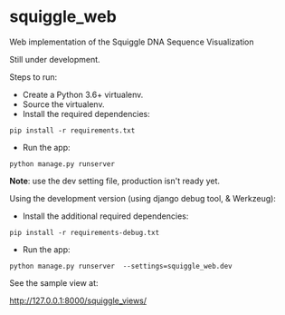 # squiggle_web
Web implementation of the Squiggle DNA Sequence Visualization

Still under development.

Steps to run:

* Create a Python 3.6+ virtualenv.
* Source the virtualenv.
* Install the required dependencies:

 `pip install -r requirements.txt`
* Run the app:

`python manage.py runserver`

**Note**: use the dev setting file, production isn't ready yet.

Using the development version (using django debug tool, & Werkzeug):
* Install the additional required dependencies:

`pip install -r requirements-debug.txt`
* Run the app:

`python manage.py runserver  --settings=squiggle_web.dev`

See the sample view at:

<http://127.0.0.1:8000/squiggle_views/>